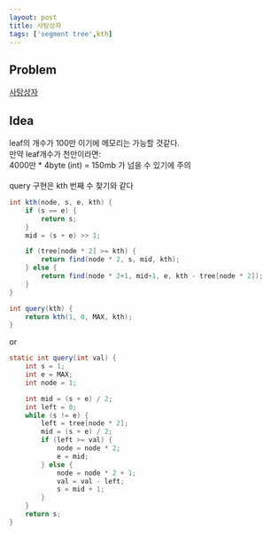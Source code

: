 ```yaml
---
layout: post
title: 사탕상자
tags: ['segment tree',kth]
---
```

## Problem

[사탕상자](https://www.acmicpc.net/problem/2243)

## Idea

leaf의 개수가 100만 이기에 메모리는 가능할 것같다.<br>
만약 leaf개수가 천만이라면:<br>
4000만 * 4byte (int) = 150mb 가 넘을 수 있기에 주의<br>
<br>
query 구현은 kth 번째 수 찾기와 같다<br>

``` java
int kth(node, s, e, kth) {
    if (s == e) {
        return s;
    }
    mid = (s + e) >> 1;

    if (tree[node * 2] >= kth) {
        return find(node * 2, s, mid, kth);        
    } else {
        return find(node * 2+1, mid+1, e, kth - tree[node * 2]);
    }
}

int query(kth) {
    return kth(1, 0, MAX, kth);
}
```

or 

``` java
static int query(int val) {
    int s = 1;
    int e = MAX;
    int node = 1;

    int mid = (s + e) / 2;
    int left = 0;
    while (s != e) {
        left = tree[node * 2];
        mid = (s + e) / 2;
        if (left >= val) {
            node = node * 2;
            e = mid;
        } else {
            node = node * 2 + 1;
            val = val - left;
            s = mid + 1;
        }
    }
    return s;
}
```

